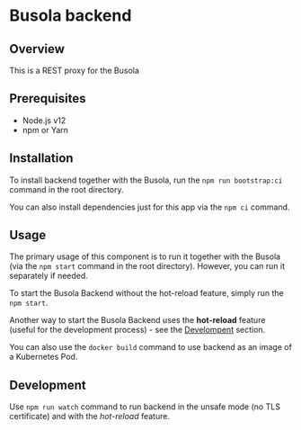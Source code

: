 # Busola backend

## Overview

This is a REST proxy for the Busola

## Prerequisites

- Node.js v12
- npm or Yarn

## Installation

To install backend together with the Busola, run the `npm run bootstrap:ci` command in the root directory.

You can also install dependencies just for this app via the `npm ci` command.

## Usage

The primary usage of this component is to run it together with the Busola (via the `npm start` command in the root directory). However, you can run it separately if needed.

To start the Busola Backend without the hot-reload feature, simply run the `npm start`.

Another way to start the Busola Backend uses the **hot-reload** feature (useful for the development process) - see the [Develompent](#Development) section.

You can also use the `docker build` command to use backend as an image of a Kubernetes Pod.

## Development

Use `npm run watch` command to run backend in the unsafe mode (no TLS certificate) and with the _hot-reload_ feature.

